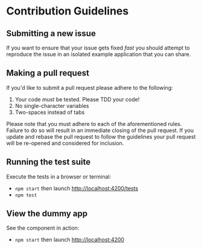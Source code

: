 # Contribution Guidelines

## Submitting a new issue

If you want to ensure that your issue gets fixed *fast* you should
attempt to reproduce the issue in an isolated example application that
you can share.

## Making a pull request

If you'd like to submit a pull request please adhere to the following:

1. Your code *must* be tested. Please TDD your code!
2. No single-character variables
3. Two-spaces instead of tabs

Please note that you must adhere to each of the aforementioned rules.
Failure to do so will result in an immediate closing of the pull
request. If you update and rebase the pull request to follow the
guidelines your pull request will be re-opened and considered for
inclusion.

## Running the test suite

Execute the tests in a browser or terminal:

* `npm start` then launch <http://localhost:4200/tests>
* `npm test`

## View the dummy app

See the component in action:

* `npm start` then launch <http://localhost:4200>
